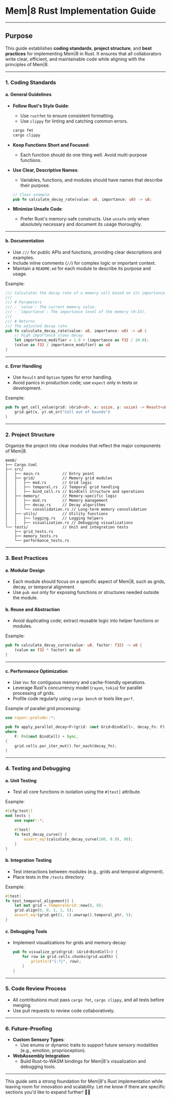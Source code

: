 # Mem|8 Rust Implementation Guide

---

## **Purpose**

This guide establishes **coding standards**, **project structure**, and **best practices** for implementing Mem|8 in Rust. It ensures that all collaborators write clear, efficient, and maintainable code while aligning with the principles of Mem|8.

---

### **1. Coding Standards**

#### **a. General Guidelines**

- **Follow Rust's Style Guide**:
  - Use `rustfmt` to ensure consistent formatting.
  - Use `clippy` for linting and catching common errors.

  ```bash
  cargo fmt
  cargo clippy
  ```

- **Keep Functions Short and Focused**:
  - Each function should do one thing well. Avoid multi-purpose functions.

- **Use Clear, Descriptive Names**:
  - Variables, functions, and modules should have names that describe their purpose.

  ```rust
  // Clear example
  pub fn calculate_decay_rate(value: u8, importance: u8) -> u8;
  ```

- **Minimize Unsafe Code**:
  - Prefer Rust's memory-safe constructs. Use `unsafe` only when absolutely necessary and document its usage thoroughly.

---

#### **b. Documentation**

- Use `///` for public APIs and functions, providing clear descriptions and examples.
- Include inline comments (`//`) for complex logic or important context.
- Maintain a `README.md` for each module to describe its purpose and usage.

Example:

```rust
/// Calculates the decay rate of a memory cell based on its importance.
/// 
/// # Parameters
/// - `value`: The current memory value.
/// - `importance`: The importance level of the memory (0–15).
/// 
/// # Returns
/// The adjusted decay rate.
pub fn calculate_decay_rate(value: u8, importance: u8) -> u8 {
    // High importance slows decay
    let importance_modifier = 1.0 + (importance as f32 / 10.0);
    (value as f32 / importance_modifier) as u8
}
```

---

#### **c. Error Handling**

- Use `Result` and `Option` types for error handling.
- Avoid panics in production code; use `expect` only in tests or development.

Example:

```rust
pub fn get_cell_value(grid: &Grid<u8>, x: usize, y: usize) -> Result<u8, &'static str> {
    grid.get(x, y).ok_or("Cell out of bounds")
}
```

---

### **2. Project Structure**

Organize the project into clear modules that reflect the major components of Mem|8.

```plaintext
mem8/
├── Cargo.toml
├── src/
│   ├── main.rs          // Entry point
│   ├── grid/            // Memory grid modules
│   │   ├── mod.rs       // Grid logic
│   │   ├── temporal.rs  // Temporal grid handling
│   │   ├── bind_cell.rs // BindCell structure and operations
│   ├── memory/          // Memory-specific logic
│   │   ├── mod.rs       // Memory management
│   │   ├── decay.rs     // Decay algorithms
│   │   └── consolidation.rs // Long-term memory consolidation
│   ├── utils/           // Utility functions
│   │   ├── logging.rs   // Logging helpers
│   │   ├── visualization.rs // Debugging visualizations
└── tests/               // Unit and integration tests
    ├── grid_tests.rs
    ├── memory_tests.rs
    └── performance_tests.rs
```

---

### **3. Best Practices**

#### **a. Modular Design**

- Each module should focus on a specific aspect of Mem|8, such as grids, decay, or temporal alignment.
- Use `pub mod` only for exposing functions or structures needed outside the module.

#### **b. Reuse and Abstraction**

- Avoid duplicating code; extract reusable logic into helper functions or modules.

Example:

```rust
pub fn calculate_decay_curve(value: u8, factor: f32) -> u8 {
    (value as f32 * factor) as u8
}
```

---

#### **c. Performance Optimization**

- Use `Vec` for contiguous memory and cache-friendly operations.
- Leverage Rust's concurrency model (`rayon`, `tokio`) for parallel processing of grids.
- Profile code regularly using `cargo bench` or tools like `perf`.

Example of parallel grid processing:

```rust
use rayon::prelude::*;

pub fn apply_parallel_decay<F>(grid: &mut Grid<BindCell>, decay_fn: F)
where
    F: Fn(&mut BindCell) + Sync,
{
    grid.cells.par_iter_mut().for_each(decay_fn);
}
```

---

### **4. Testing and Debugging**

#### **a. Unit Testing**

- Test all core functions in isolation using the `#[test]` attribute.

Example:

```rust
#[cfg(test)]
mod tests {
    use super::*;

    #[test]
    fn test_decay_curve() {
        assert_eq!(calculate_decay_curve(100, 0.9), 90);
    }
}
```

#### **b. Integration Testing**

- Test interactions between modules (e.g., grids and temporal alignment).
- Place tests in the `/tests` directory.

Example:

```rust
#[test]
fn test_temporal_alignment() {
    let mut grid = TemporalGrid::new(8, 8);
    grid.align(0, 0, 1, 1, 5);
    assert_eq!(grid.get(1, 1).unwrap().temporal_ptr, 5);
}
```

#### **c. Debugging Tools**

- Implement visualizations for grids and memory decay:

  ```rust
  pub fn visualize_grid(grid: &Grid<BindCell>) {
      for row in grid.cells.chunks(grid.width) {
          println!("{:?}", row);
      }
  }
  ```

---

### **5. Code Review Process**

- All contributions must pass `cargo fmt`, `cargo clippy`, and all tests before merging.
- Use pull requests to review code collaboratively.

---

### **6. Future-Proofing**

- **Custom Sensory Types**:
  - Use enums or dynamic traits to support future sensory modalities (e.g., emotion, proprioception).
- **WebAssembly Integration**:
  - Build Rust-to-WASM bindings for Mem|8's visualization and debugging tools.

---

This guide sets a strong foundation for Mem|8's Rust implementation while leaving room for innovation and scalability. Let me know if there are specific sections you'd like to expand further! 🚀✨